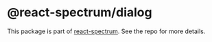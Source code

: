 # @react-spectrum/dialog

This package is part of [react-spectrum](https://github.com/adobe-private/react-spectrum-v3). See the repo for more details.
